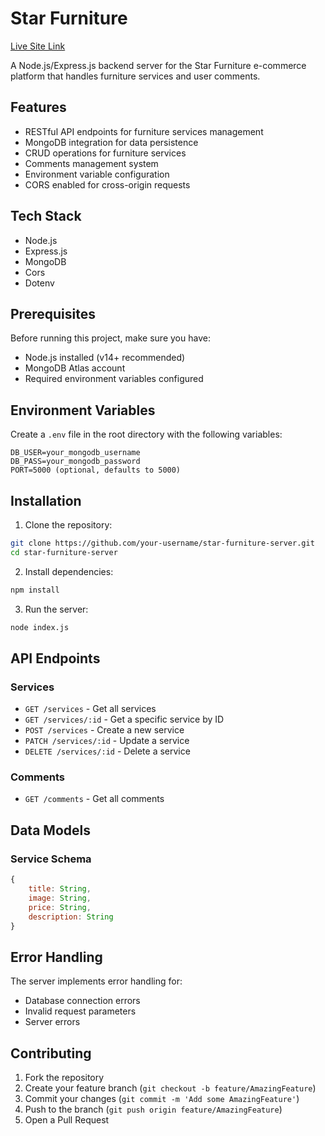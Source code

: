 # Star Furniture

[Live Site Link](https://star-furniture-server.vercel.app/)

A Node.js/Express.js backend server for the Star Furniture e-commerce platform that handles furniture services and user comments.

## Features

- RESTful API endpoints for furniture services management
- MongoDB integration for data persistence
- CRUD operations for furniture services
- Comments management system
- Environment variable configuration
- CORS enabled for cross-origin requests

## Tech Stack

- Node.js
- Express.js
- MongoDB
- Cors
- Dotenv

## Prerequisites

Before running this project, make sure you have:

- Node.js installed (v14+ recommended)
- MongoDB Atlas account
- Required environment variables configured

## Environment Variables

Create a `.env` file in the root directory with the following variables:

```env
DB_USER=your_mongodb_username
DB_PASS=your_mongodb_password
PORT=5000 (optional, defaults to 5000)
```

## Installation

1. Clone the repository:
```bash
git clone https://github.com/your-username/star-furniture-server.git
cd star-furniture-server
```

2. Install dependencies:
```bash
npm install
```

3. Run the server:
```bash
node index.js
```

## API Endpoints

### Services

- `GET /services` - Get all services
- `GET /services/:id` - Get a specific service by ID
- `POST /services` - Create a new service
- `PATCH /services/:id` - Update a service
- `DELETE /services/:id` - Delete a service

### Comments

- `GET /comments` - Get all comments

## Data Models

### Service Schema
```javascript
{
    title: String,
    image: String,
    price: String,
    description: String
}
```

## Error Handling

The server implements error handling for:
- Database connection errors
- Invalid request parameters
- Server errors

## Contributing

1. Fork the repository
2. Create your feature branch (`git checkout -b feature/AmazingFeature`)
3. Commit your changes (`git commit -m 'Add some AmazingFeature'`)
4. Push to the branch (`git push origin feature/AmazingFeature`)
5. Open a Pull Request
